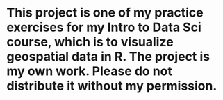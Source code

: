 # This project is one of my practice exercises for my Intro to Data Sci course, which is to visualize geospatial data in R. The project is my own work. Please do not distribute it without my permission.
